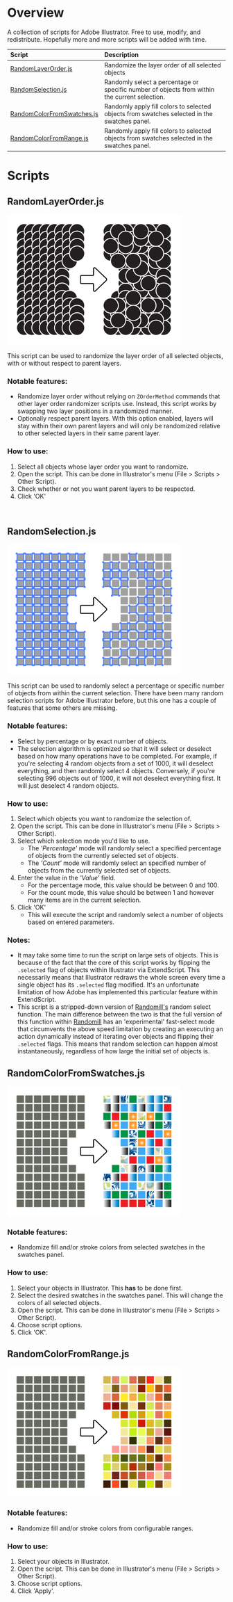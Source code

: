 # Overview

A collection of scripts for Adobe Illustrator. Free to use, modify, and redistribute. Hopefully more and more scripts will be added with time.

| Script                                                   | Description                                                                                   |
| :------------------------------------------------------- | :-------------------------------------------------------------------------------------------- |
| [RandomLayerOrder.js](#randomlayerorderjs)               | Randomize the layer order of all selected objects                                             |
| [RandomSelection.js](#randomselectionjs)                 | Randomly select a percentage or specific number of objects from within the current selection. |
| [RandomColorFromSwatches.js](#randomcolorfromswatchesjs) | Randomly apply fill colors to selected objects from swatches selected in the swatches panel.  |
| [RandomColorFromRange.js](#randomcolorfromrangejs)       | Randomly apply fill colors to selected objects from swatches selected in the swatches panel.  |

# Scripts

## RandomLayerOrder.js

![](images/random-layer-order.png)

This script can be used to randomize the layer order of all selected objects, with or without respect to parent layers.

### Notable features:

- Randomize layer order without relying on `ZOrderMethod` commands that other layer order randomizer scripts use. Instead, this script works by swapping two layer positions in a randomized manner.
- Optionally respect parent layers. With this option enabled, layers will stay within their own parent layers and will only be randomized relative to other selected layers in their same parent layer.

### How to use:

1. Select all objects whose layer order you want to randomize.
2. Open the script. This can be done in Illustrator's menu (File > Scripts > Other Script).
3. Check whether or not you want parent layers to be respected.
4. Click 'OK'

<br>

## RandomSelection.js

![](images/random-selection.png)

This script can be used to randomly select a percentage or specific number of objects from within the current selection. There have been many random selection scripts for Adobe Illustrator before, but this one has a couple of features that some others are missing.

### Notable features:

- Select by percentage or by exact number of objects.
- The selection algorithm is optimized so that it will select or deselect based on how many operations have to be completed. For example, if you're selecting 4 random objects from a set of 1000, it will deselect everything, and then randomly select 4 objects. Conversely, if you're selecting 996 objects out of 1000, it will not deselect everything first. It will just deselect 4 random objects.

### How to use:

1. Select which objects you want to randomize the selection of.
2. Open the script. This can be done in Illustrator's menu (File > Scripts > Other Script).
3. Select which selection mode you'd like to use.
   - The _'Percentage'_ mode will randomly select a specified percentage of objects from the currently selected set of objects.
   - The _'Count'_ mode will randomly select an specified number of objects from the currently selected set of objects.
4. Enter the value in the _'Value'_ field.
   - For the percentage mode, this value should be between 0 and 100.
   - For the count mode, this value should be between 1 and however many items are in the current selection.
5. Click 'OK'
   - This will execute the script and randomly select a number of objects based on entered parameters.

### Notes:

- It may take some time to run the script on large sets of objects. This is because of the fact that the core of this script works by flipping the `.selected` flag of objects within Illustrator via ExtendScript. This necessarily means that Illustrator redraws the whole screen every time a single object has its `.selected` flag modified. It's an unfortunate limitation of how Adobe has implemented this particular feature within ExtendScript.
- This script is a stripped-down version of [Randomill's](https://randomill.com/) random select function. The main difference between the two is that the full version of this function within [Randomill](https://randomill.com/) has an 'experimental' fast-select mode that circumvents the above speed limitation by creating an executing an action dynamically instead of iterating over objects and flipping their `.selected` flags. This means that random selection can happen almost instantaneously, regardless of how large the initial set of objects is.

## RandomColorFromSwatches.js

![](images/random-color-from-swatches.png)

### Notable features:

- Randomize fill and/or stroke colors from selected swatches in the swatches panel.

### How to use:

1. Select your objects in Illustrator. This **has** to be done first.
2. Select the desired swatches in the swatches panel. This will change the colors of all selected objects.
3. Open the script. This can be done in Illustrator's menu (File > Scripts > Other Script).
4. Choose script options.
5. Click 'OK'.

## RandomColorFromRange.js

![](images/random-color-from-range.png)

### Notable features:

- Randomize fill and/or stroke colors from configurable ranges.

### How to use:

1. Select your objects in Illustrator.
2. Open the script. This can be done in Illustrator's menu (File > Scripts > Other Script).
3. Choose script options.
4. Click 'Apply'.
